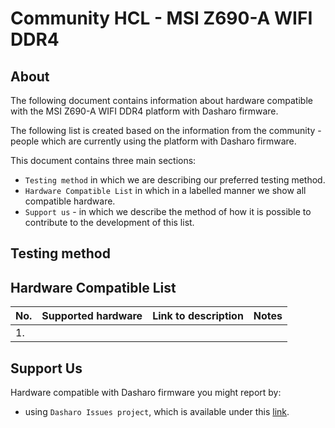 # Community HCL - MSI Z690-A WIFI DDR4

## About

The following document contains information about hardware compatible
with the MSI Z690-A WIFI DDR4 platform with Dasharo firmware.

The following list is created based on the information from the
community - people which are currently using the platform with Dasharo
firmware.

This document contains three main sections:
- `Testing method` in which we are describing our preferred testing method.
- `Hardware Compatible List` in which in a labelled manner we show all
    compatible hardware.
- `Support us` - in which we describe the method of how it is possible to
    contribute to the development of this list.

## Testing method

## Hardware Compatible List

| No.  | Supported hardware                                | Link to description | Notes               |
|:-----|:--------------------------------------------------|:-------------------:|:-------------------:|
| 1.   |                                                   |                     |                     |

## Support Us

Hardware compatible with Dasharo firmware you might report by:
- using `Dasharo Issues project`, which is available under this
    [link](https://github.com/Dasharo/dasharo-issues/issues).
